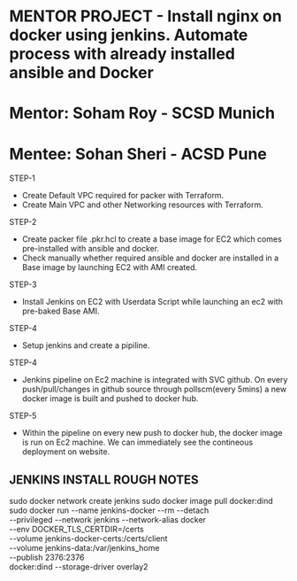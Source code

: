 # MENTOR PROJECT - Install nginx on docker using jenkins. Automate process with already installed ansible and Docker
# Mentor: Soham Roy - SCSD Munich
# Mentee: Sohan Sheri - ACSD Pune 

STEP-1
- Create Default VPC required for packer with Terraform.
- Create Main VPC and other Networking resources with Terraform.

STEP-2
- Create packer file .pkr.hcl to create a base image for EC2 which comes pre-installed with ansible and docker.
- Check manually whether required ansible and docker are installed in a Base image by launching EC2 with AMI created.

STEP-3
- Install Jenkins on EC2 with Userdata Script while launching an ec2 with pre-baked Base AMI.

STEP-4
- Setup jenkins and create a pipiline.

STEP-4
- Jenkins pipeline on Ec2 machine is integrated with SVC github. On every push/pull/changes in github source through pollscm(every 5mins) a new docker image is built and pushed to docker hub.

STEP-5
- Within the pipeline on every new push to docker hub, the docker image is run on Ec2 machine. We can immediately see the contineous deployment on website.








## JENKINS INSTALL ROUGH NOTES
sudo docker network create jenkins
sudo docker image pull docker:dind
sudo docker run --name jenkins-docker --rm --detach \
  --privileged --network jenkins --network-alias docker \
  --env DOCKER_TLS_CERTDIR=/certs \
  --volume jenkins-docker-certs:/certs/client \
  --volume jenkins-data:/var/jenkins_home \
  --publish 2376:2376 \
  docker:dind --storage-driver overlay2




